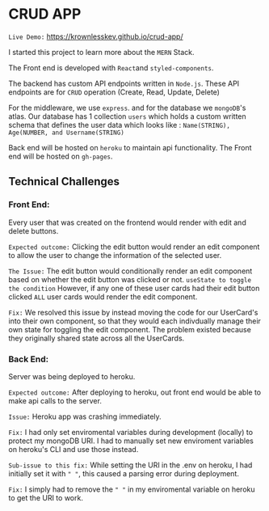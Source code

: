 # CRUD APP

`Live Demo:`
https://krownlesskev.github.io/crud-app/

I started this project to learn more about the `MERN` Stack.

The Front end is developed with `React`and `styled-components`.

The backend has custom API endpoints written in `Node.js`.
These API endpoints are for `CRUD` operation (Create, Read, Update, Delete)

For the middleware, we use `express`.
and for the database we `mongoDB`'s atlas.
Our database has 1 collection `users` which holds a custom written schema
that defines the user data which looks like :
`Name(STRING), Age(NUMBER, and Username(STRING)`

Back end will be hosted on `heroku` to maintain api functionality.
The Front end will be hosted on `gh-pages`.

## Technical Challenges

### Front End:

Every user that was created on the frontend would render with edit and delete buttons.

`Expected outcome:` Clicking the edit button would render an edit component to allow the user to change
the information of the selected user.

`The Issue:` The edit button would conditionally render an edit component based on whether the edit button was clicked or not. `useState to toggle the condition`
However, if any one of these user cards had their edit button clicked `ALL` user cards would
render the edit component.

`Fix:` We resolved this issue by instead moving the code for our UserCard's into their own component,
so that they would each indivdually manage their own state for toggling the edit component.
The problem existed because they originally shared state across all the UserCards.

### Back End:

Server was being deployed to heroku.

`Expected outcome:` After deploying to heroku, out front end would be able to make api calls to the server.

`Issue:` Heroku app was crashing immediately.

`Fix:` I had only set enviromental variables during development (locally) to protect my mongoDB URI. I had to manually set new enviroment variables on heroku's CLI and use those instead.

`Sub-issue to this fix:` While setting the URI in the .env on heroku, I had initially set it with `" "`, this
caused a parsing error during deployment.

`Fix:` I simply had to remove the `" "` in my enviromental variable on heroku to get the URI to work.